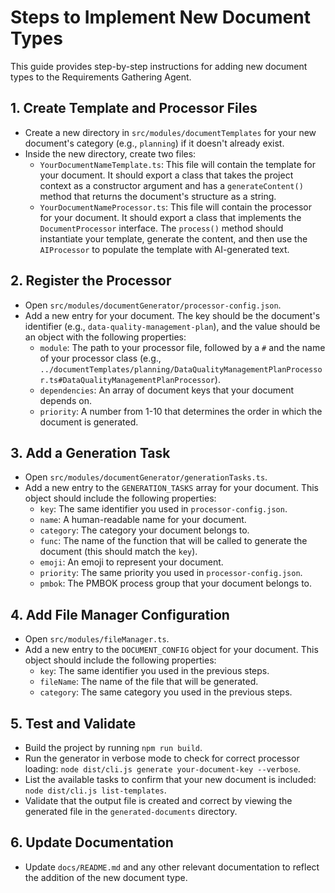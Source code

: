 # Steps to Implement New Document Types

This guide provides step-by-step instructions for adding new document types to the Requirements Gathering Agent.

## 1. Create Template and Processor Files

- Create a new directory in `src/modules/documentTemplates` for your new document's category (e.g., `planning`) if it doesn't already exist.
- Inside the new directory, create two files:
  - `YourDocumentNameTemplate.ts`: This file will contain the template for your document. It should export a class that takes the project context as a constructor argument and has a `generateContent()` method that returns the document's structure as a string.
  - `YourDocumentNameProcessor.ts`: This file will contain the processor for your document. It should export a class that implements the `DocumentProcessor` interface. The `process()` method should instantiate your template, generate the content, and then use the `AIProcessor` to populate the template with AI-generated text.

## 2. Register the Processor

- Open `src/modules/documentGenerator/processor-config.json`.
- Add a new entry for your document. The key should be the document's identifier (e.g., `data-quality-management-plan`), and the value should be an object with the following properties:
  - `module`: The path to your processor file, followed by a `#` and the name of your processor class (e.g., `../documentTemplates/planning/DataQualityManagementPlanProcessor.ts#DataQualityManagementPlanProcessor`).
  - `dependencies`: An array of document keys that your document depends on.
  - `priority`: A number from 1-10 that determines the order in which the document is generated.

## 3. Add a Generation Task

- Open `src/modules/documentGenerator/generationTasks.ts`.
- Add a new entry to the `GENERATION_TASKS` array for your document. This object should include the following properties:
  - `key`: The same identifier you used in `processor-config.json`.
  - `name`: A human-readable name for your document.
  - `category`: The category your document belongs to.
  - `func`: The name of the function that will be called to generate the document (this should match the `key`).
  - `emoji`: An emoji to represent your document.
  - `priority`: The same priority you used in `processor-config.json`.
  - `pmbok`: The PMBOK process group that your document belongs to.

## 4. Add File Manager Configuration

- Open `src/modules/fileManager.ts`.
- Add a new entry to the `DOCUMENT_CONFIG` object for your document. This object should include the following properties:
  - `key`: The same identifier you used in the previous steps.
  - `fileName`: The name of the file that will be generated.
  - `category`: The same category you used in the previous steps.

## 5. Test and Validate

- Build the project by running `npm run build`.
- Run the generator in verbose mode to check for correct processor loading: `node dist/cli.js generate your-document-key --verbose`.
- List the available tasks to confirm that your new document is included: `node dist/cli.js list-templates`.
- Validate that the output file is created and correct by viewing the generated file in the `generated-documents` directory.

## 6. Update Documentation

- Update `docs/README.md` and any other relevant documentation to reflect the addition of the new document type.